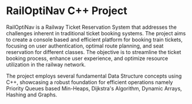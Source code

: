 # RailOptiNav C++ Project
RailOptiNav is a Railway Ticket Reservation System that addresses the challenges inherent in traditional ticket booking systems. The project aims to create a console based and efficient platform for booking train tickets, focusing on user authentication, optimal route planning, and seat reservation for different classes. The objective is to streamline the ticket booking process, enhance user experience, and optimize resource utilization in the railway network. 

The project employs several fundamental Data Structure concepts using C++, showcasing a robust foundation for efficient operations namely Priority Queues based Min-Heaps, Dijkstra's Algorithm, Dynamic Arrays, Hashing and Graphs.
